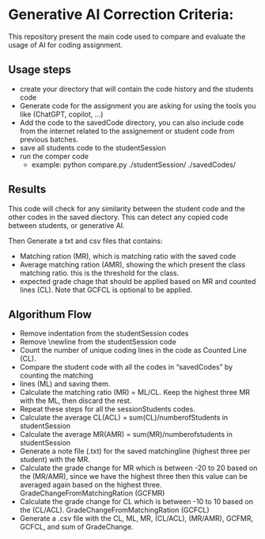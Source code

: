 # Generative AI Correction Criteria:

This repository present the main code used to compare and evaluate the usage of AI for coding assignment. 

## Usage steps

- create your directory that will contain the code history and the students code
- Generate code for the assignment you are asking for using the tools you like (ChatGPT, copilot, ...)
- Add the code to the savedCode directory, you can also include code from the internet related to the assignement or student code from previous batches.
- save all students code to the studentSession
- run the comper code
  - example: python compare.py ./studentSession/ ./savedCodes/

## Results

This code will check for any similarity between the student code and the other codes in the saved diectory. This can detect any copied code between students, or generative AI. 

Then Generate a txt and csv files that contains: 

- Matching ration (MR), which is matching ratio with the saved code
- Average matching ration (AMR), showing the which present the class matching ratio. this is the threshold for the class.
- expected grade chage that should be applied based on MR and counted lines (CL). Note that  GCFCL is optional to be applied.

## Algorithum Flow

- Remove indentation from the studentSession codes
- Remove \newline from the studentSession code
- Count the number of unique coding lines in the code as Counted Line (CL).
- Compare the student code with all the codes in “savedCodes” by counting the  matching
- lines (ML) and saving them.
- Calculate the matching ratio (MR) = ML/CL. Keep the highest three MR with the ML, then discard the rest.
- Repeat these steps for all the sessionStudents codes.
- Calculate the average CL(ACL) = sum(CL)/numberofStudents in studentSession
- Calculate the average MR(AMR) = sum(MR)/numberofstudents in studentSession
- Generate a note file (.txt) for the saved matchingline (highest three per student) with the MR.
- Calculate the grade change for MR which is between -20 to 20 based on the (MR/AMR), since we have the highest three then this value can be averaged again based on the highest three. GradeChangeFromMatchingRation (GCFMR)
- Calculate the grade change for CL which is between -10 to 10 based on the  (CL/ACL). GradeChangeFromMatchingRation (GCFCL)
- Generate a .csv file with the CL, ML, MR, (CL/ACL), (MR/AMR), GCFMR, GCFCL, and sum of GradeChange.
